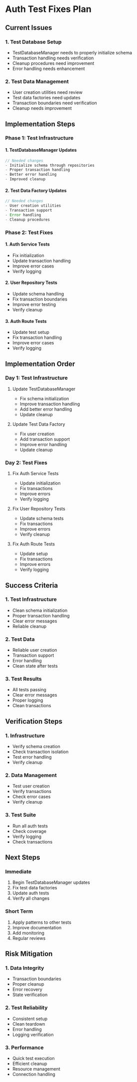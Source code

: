 # Auth Test Fixes Plan

## Current Issues

### 1. Test Database Setup
- TestDatabaseManager needs to properly initialize schema
- Transaction handling needs verification
- Cleanup procedures need improvement
- Error handling needs enhancement

### 2. Test Data Management
- User creation utilities need review
- Test data factories need updates
- Transaction boundaries need verification
- Cleanup needs improvement

## Implementation Steps

### Phase 1: Test Infrastructure

#### 1. TestDatabaseManager Updates
```javascript
// Needed changes
- Initialize schema through repositories
- Proper transaction handling
- Better error handling
- Improved cleanup
```

#### 2. Test Data Factory Updates
```javascript
// Needed changes
- User creation utilities
- Transaction support
- Error handling
- Cleanup procedures
```

### Phase 2: Test Fixes

#### 1. Auth Service Tests
- Fix initialization
- Update transaction handling
- Improve error cases
- Verify logging

#### 2. User Repository Tests
- Update schema handling
- Fix transaction boundaries
- Improve error testing
- Verify cleanup

#### 3. Auth Route Tests
- Update test setup
- Fix transaction handling
- Improve error cases
- Verify logging

## Implementation Order

### Day 1: Test Infrastructure
1. Update TestDatabaseManager
   - Fix schema initialization
   - Improve transaction handling
   - Add better error handling
   - Update cleanup

2. Update Test Data Factory
   - Fix user creation
   - Add transaction support
   - Improve error handling
   - Update cleanup

### Day 2: Test Fixes
1. Fix Auth Service Tests
   - Update initialization
   - Fix transactions
   - Improve errors
   - Verify logging

2. Fix User Repository Tests
   - Update schema tests
   - Fix transactions
   - Improve errors
   - Verify cleanup

3. Fix Auth Route Tests
   - Update setup
   - Fix transactions
   - Improve errors
   - Verify logging

## Success Criteria

### 1. Test Infrastructure
- Clean schema initialization
- Proper transaction handling
- Clear error messages
- Reliable cleanup

### 2. Test Data
- Reliable user creation
- Transaction support
- Error handling
- Clean state after tests

### 3. Test Results
- All tests passing
- Clear error messages
- Proper logging
- Clean transactions

## Verification Steps

### 1. Infrastructure
- Verify schema creation
- Check transaction isolation
- Test error handling
- Verify cleanup

### 2. Data Management
- Test user creation
- Verify transactions
- Check error cases
- Verify cleanup

### 3. Test Suite
- Run all auth tests
- Check coverage
- Verify logging
- Check transactions

## Next Steps

### Immediate
1. Begin TestDatabaseManager updates
2. Fix test data factories
3. Update auth tests
4. Verify all changes

### Short Term
1. Apply patterns to other tests
2. Improve documentation
3. Add monitoring
4. Regular reviews

## Risk Mitigation

### 1. Data Integrity
- Transaction boundaries
- Proper cleanup
- Error recovery
- State verification

### 2. Test Reliability
- Consistent setup
- Clean teardown
- Error handling
- Logging verification

### 3. Performance
- Quick test execution
- Efficient cleanup
- Resource management
- Connection handling